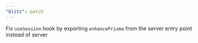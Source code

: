 ```yaml
---
"blitz": patch
---
```


Fix `useSession` hook by exporting `enhancePrisma` from the server entry point instead of server
